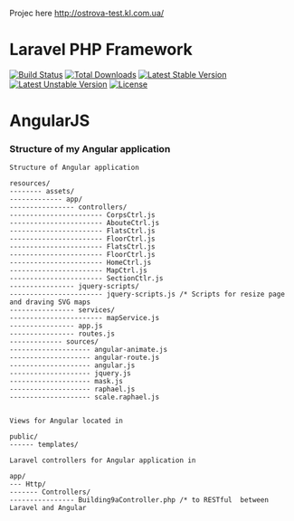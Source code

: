 Projec here http://ostrova-test.kl.com.ua/

# Laravel PHP Framework

[![Build Status](https://travis-ci.org/laravel/framework.svg)](https://travis-ci.org/laravel/framework)
[![Total Downloads](https://poser.pugx.org/laravel/framework/d/total.svg)](https://packagist.org/packages/laravel/framework)
[![Latest Stable Version](https://poser.pugx.org/laravel/framework/v/stable.svg)](https://packagist.org/packages/laravel/framework)
[![Latest Unstable Version](https://poser.pugx.org/laravel/framework/v/unstable.svg)](https://packagist.org/packages/laravel/framework)
[![License](https://poser.pugx.org/laravel/framework/license.svg)](https://packagist.org/packages/laravel/framework)


AngularJS 
=========



### Structure of my Angular application
```
Structure of Angular application

resources/
-------- assets/
------------- app/
---------------- controllers/
----------------------- CorpsCtrl.js
----------------------- AbouteCtrl.js
----------------------- FlatsCtrl.js
----------------------- FloorCtrl.js
----------------------- FlatsCtrl.js
----------------------- FloorCtrl.js
----------------------- HomeCtrl.js
----------------------- MapCtrl.js
----------------------- SectionCtlr.js
---------------- jquery-scripts/
----------------------- jquery-scripts.js /* Scripts for resize page and draving SVG maps
---------------- services/
----------------------- mapService.js
---------------- app.js
---------------- routes.js
------------- sources/
-------------------- angular-animate.js
-------------------- angular-route.js
-------------------- angular.js
-------------------- jquery.js
-------------------- mask.js
-------------------- raphael.js
-------------------- scale.raphael.js


Views for Angular located in 

public/
------ templates/

Laravel controllers for Angular application in 

app/
--- Http/
------- Controllers/
---------------- Building9aController.php /* to RESTful  between Laravel and Angular

```

